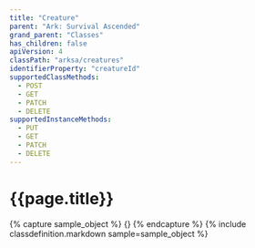 ```yaml
---
title: "Creature"
parent: "Ark: Survival Ascended"
grand_parent: "Classes"
has_children: false
apiVersion: 4
classPath: "arksa/creatures"
identifierProperty: "creatureId"
supportedClassMethods:
  - POST
  - GET
  - PATCH
  - DELETE
supportedInstanceMethods:
  - PUT
  - GET
  - PATCH
  - DELETE
---
```

# {{page.title}}

{% capture sample_object %}
{}
{% endcapture %}
{% include classdefinition.markdown sample=sample_object %}